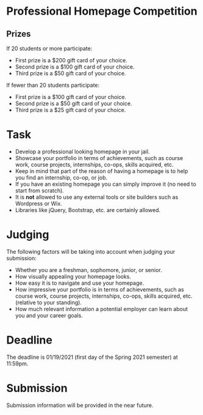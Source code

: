 # Professional Homepage Competition

## Prizes

If 20 students or more participate:

* First prize is a $200 gift card of your choice.
* Second prize is a $100 gift card of your choice.
* Third prize is a $50 gift card of your choice.

If fewer than 20 students participate:

* First prize is a $100 gift card of your choice.
* Second prize is a $50 gift card of your choice.
* Third prize is a $25 gift card of your choice.

# Task

* Develop a professional looking homepage in your jail.
* Showcase your portfolio in terms of achievements, such as course work, course projects, internships, co-ops, skills acquired, etc.
* Keep in mind that part of the reason of having a homepage is to help you find an internship, co-op, or job.
* If you have an existing homepage you can simply improve it (no need to start from scratch).
* It is **not** allowed to use any external tools or site builders such as Wordpress or Wix.
* Libraries like jQuery, Bootstrap, etc. are certainly allowed.

# Judging

The following factors will be taking into account when judging your submission:

* Whether you are a freshman, sophomore, junior, or senior.
* How visually appealing your homepage looks.
* How easy it is to navigate and use your homepage.
* How impressive your portfolio is in terms of achievements, such as course work, course projects, internships, co-ops, skills acquired, etc. (relative to your standing).
* How much relevant information a potential employer can learn about you and your career goals.

# Deadline

The deadline is 01/19/2021 (first day of the Spring 2021 semester) at 11:59pm.

# Submission

Submission information will be provided in the near future.
